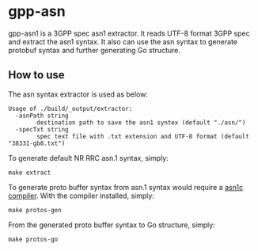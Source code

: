 # gpp-asn

gpp-asn1 is a 3GPP spec asn1 extractor. It reads UTF-8 format 3GPP spec and extract the asn1 syntax. It also can use the asn syntax to generate protobuf syntax and further generating Go structure.

## How to use

The asn syntax extractor is used as below:

```console
Usage of ./build/_output/extractor:
  -asnPath string
        destination path to save the asn1 syntex (default "./asn/")
  -specTxt string
        spec text file with .txt extension and UTF-8 format (default "38331-gb0.txt")
```

To generate default NR RRC asn.1 syntax, simply:

```console
make extract
```

To generate proto buffer syntax from asn.1 syntax would require a [asn1c compiler](https://github.com/onosproject/asn1c). With the compiler installed, simply:

```console
make protos-gen
```

From the generated proto buffer syntax to Go structure, simply:

```console
make protos-go
```
